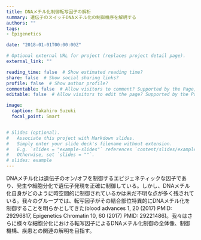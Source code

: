 ```yaml
---
title: DNAメチル化制御転写因子の解析
summary: 遺伝子のスイッチDNAメチル化の制御機序を解明する
authors: ""
tags:
- Epigenetics

date: "2018-01-01T00:00:00Z"

# Optional external URL for project (replaces project detail page).
external_link: ""

reading_time: false  # Show estimated reading time?
share: false  # Show social sharing links?
profile: false  # Show author profile?
commentable: false  # Allow visitors to comment? Supported by the Page, Post, and Docs content types.
editable: false  # Allow visitors to edit the page? Supported by the Page, Post, and Docs content types.

image:
  caption: Takahiro Suzuki
  focal_point: Smart


# Slides (optional).
#   Associate this project with Markdown slides.
#   Simply enter your slide deck's filename without extension.
#   E.g. `slides = "example-slides"` references `content/slides/example-slides.md`.
#   Otherwise, set `slides = ""`.
# slides: example
---
```


DNAメチル化は遺伝子のオン/オフを制御するエピジェネティックな因子であり、発生や細胞分化で遺伝子発現を正確に制御している。しかし、DNAメチル化自身がどのように時空間的に制御されているかは未だ不明な点が多く残されている。我々のグループでは、転写因子がその結合部位特異的にDNAメチル化を制御することを明らかとしてきた(blood advances 1, 20 (2017) PMID: 29296817, Epigenetics Chromatin 10, 60 (2017) PMID: 29221486)。我々はさらに様々な細胞分化における転写因子によるDNAメチル化制御の全体像、制御機構、疾患との関連の解明を目指す。


